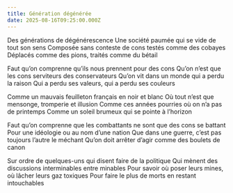 ```yaml
---
title: Génération dégénérée
date: 2025-08-16T09:25:00.000Z
---
```

Des générations de dégénérescence
Une société paumée qui se vide de tout son sens
Composée sans conteste de cons testés comme des cobayes
Déplacés comme des pions, traités comme du bétail

Faut qu’on comprenne qu’ils nous prennent pour des cons
Qu’on n’est que les cons serviteurs des conservateurs
Qu’on vit dans un monde qui a perdu la raison
Qui a perdu ses valeurs, qui a perdu ses couleurs

Comme un mauvais feuilleton français en noir et blanc
Où tout n’est que mensonge, tromperie et illusion
Comme ces années pourries où on n’a pas de printemps
Comme un soleil brumeux qui se pointe à l’horizon

Faut qu’on comprenne que les combattants ne sont que des cons se battant
Pour une idéologie ou au nom d’une nation
Que dans une guerre, c’est pas toujours l’autre le méchant
Qu’on doit arrêter d’agir comme des boulets de canon

Sur ordre de quelques-uns qui disent faire de la politique
Qui mènent des discussions interminables entre minables
Pour savoir où poser leurs mines, où lâcher leurs gaz toxiques
Pour faire le plus de morts en restant intouchables